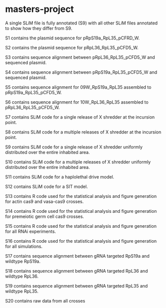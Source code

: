 # masters-project
A single SLiM file is fully annotated (S9) with all other SLiM files annotated to show how they differ from S9. 

S1 contains the plasmid sequence for pRpS19a_RpL35_pCFRD_W.

S2 contains the plasmid sequence for pRpL36_RpL35_pCFD5_W.

S3 contains sequence alignment between pRpL36_RpL35_pCFD5_W and sequenced plasmid.

S4 contains sequence alignment between pRpS19a_RpL35_pCFD5_W and sequenced plasmid.

S5 contains sequence alignment for 09W_RpS19a_RpL35 assembled to pRpS19a_RpL35_pCFD5_W.

S6 contains sequence alignment for 10W_RpL36_RpL35 assembled to pRpL36_RpL35_pCFD5_W.

S7 contains SLiM code for a single release of X shredder at the incursion point. 

S8 contains SLiM code for a multiple releases of X shredder at the incursion point. 

S9 contains SLiM code for a single release of X shredder uniformly distributed over the entire inhabited area. 

S10 contains SLiM code for a multiple releases of X shredder uniformly distributed over the entire inhabited area.

S11 contains SLiM code for a haplolethal drive model. 

S12 contains SLiM code for a SIT model. 

S13 contains R code used for the statistical analysis and figure generation for actin cas9 and vasa-cas9 crosses. 

S14 contains R code used for the statistical analysis and figure generation for premeiotic germ cell cas9 crosses. 

S15 contains R code used for the statistical analysis and figure generation for all RNAi experiments.

S16 contains R code used for the statistical analysis and figure generation for all simulations.

S17 contains sequence alignment between gRNA targeted RpS19a and wildtype RpS19a.

S18 contains sequence alignment between gRNA targeted RpL36 and wildtype RpL36.

S19 contains sequence alignment between gRNA targeted RpL35 and wildtype RpL35.

S20 contains raw data from all crosses
